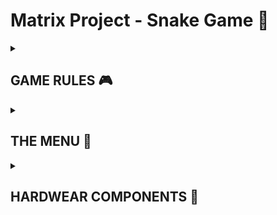 # Matrix Project - Snake Game 🐍

<details>
  <summary><h2><b>GAME RULES 🎮</b></h2></summary>
  
  Text pentru regulile jocului.
</details> 

<details>
  <summary><h2><b>THE MENU 📒</b></h2></summary>
  
  You can move through the menu using the joystick up and down. To enter an option move the joystick to the right and to exit an option move the joystick to the left.
  <h3>Main meniu 📋</h3>
    <ul>
      <li>Start game</li>
      <li>Settings</li>
      <li>How to play</li>
      <li>About</li>
    </ul>  
  <h3>Settings submenu 🔧</h3>
    <ol>
      <li>LCD bright<li> 
      <li>Matrix Bright</li>
      <li>Sounds</li>
    </ol> 
    
</details> 

<details>
  <summary><h2><b>HARDWEAR COMPONENTS 🔌</b></h2></summary>
<ul>
  <li>16x2 LCD</li>
  <li>1 8x8 led matrix</li>
  <li>MAX7219 driver</li>
  <li>joystick</li>
  <li>buzzer</li>
  <li>potentiometer (for controlling the LCD contrast)
</ul>  
</details> 
